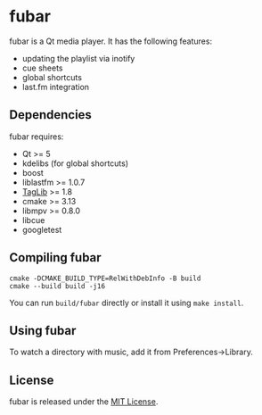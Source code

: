# fubar

fubar is a Qt media player. It has the following features:

* updating the playlist via inotify
* cue sheets
* global shortcuts
* last.fm integration


## Dependencies

fubar requires:

* Qt >= 5
* kdelibs (for global shortcuts)
* boost
* liblastfm >= 1.0.7
* [TagLib](http://taglib.github.com/) >= 1.8
* cmake >= 3.13
* libmpv >= 0.8.0
* libcue
* googletest


## Compiling fubar

    cmake -DCMAKE_BUILD_TYPE=RelWithDebInfo -B build
    cmake --build build -j16

You can run `build/fubar` directly or install it using `make install`.

## Using fubar

To watch a directory with music, add it from Preferences->Library.


## License

fubar is released under the [MIT License](http://www.opensource.org/licenses/MIT).
